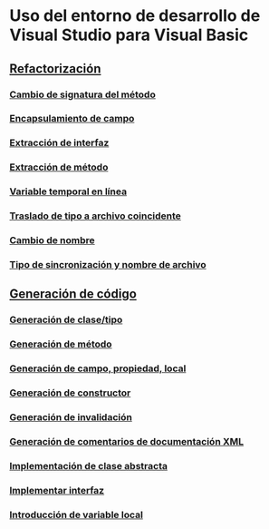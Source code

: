 # Uso del entorno de desarrollo de Visual Studio para Visual Basic
## [Refactorización](refactoring-vb.md)
### [Cambio de signatura del método](refactoring/change-method-signature.md)
### [Encapsulamiento de campo](refactoring/encapsulate-field.md)
### [Extracción de interfaz](refactoring/extract-interface.md)
### [Extracción de método](refactoring/extract-method.md)
### [Variable temporal en línea](refactoring/inline-temporary-variable.md)
### [Traslado de tipo a archivo coincidente](refactoring/move-type-to-matching-file.md)
### [Cambio de nombre](refactoring/rename.md)
### [Tipo de sincronización y nombre de archivo](refactoring/sync-type-and-file.md)
## [Generación de código](code-generation-vb.md)
### [Generación de clase/tipo](code-generation/generate-class-type.md)
### [Generación de método](code-generation/generate-method.md)
### [Generación de campo, propiedad, local](code-generation/generate-field-property-local.md)
### [Generación de constructor](code-generation/generate-constructor.md)
### [Generación de invalidación](code-generation/generate-override.md)
### [Generación de comentarios de documentación XML](code-generation/generate-xml-documentation-comments.md)
### [Implementación de clase abstracta](code-generation/implement-abstract-class.md)
### [Implementar interfaz](code-generation/implement-interface.md)
### [Introducción de variable local](code-generation/introduce-local-variable.md)